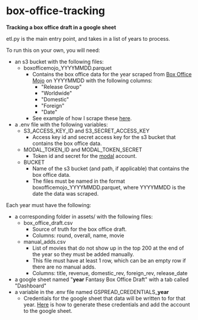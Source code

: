 # box-office-tracking

**Tracking a box office draft in a google sheet**

etl.py is the main entry point, and takes in a list of years to process.

To run this on your own, you will need:
- an s3 bucket with the following files:
  - boxofficemojo_YYYYMMDD.parquet
    - Contains the box office data for the year scraped from [Box Office Mojo](https://www.boxofficemojo.com/year/world/) on YYYYMMDD with the following columns:
      - "Release Group"
      - "Worldwide"
      - "Domestic"
      - "Foreign"
      - "Date"
    - See example of how I scrape these [here](https://github.com/ethanfuerst/chrono/tree/main/box_office_tracking).
- a .env file with the following variables:
  - S3_ACCESS_KEY_ID and S3_SECRET_ACCESS_KEY
    - Access key id and secret access key for the s3 bucket that contains the box office data.
  - MODAL_TOKEN_ID and MODAL_TOKEN_SECRET
    - Token id and secret for the [modal](https://modal.com/) account.
  - BUCKET
    - Name of the s3 bucket (and path, if applicable) that contains the box office data.
    - The files must be named in the format boxofficemojo_YYYYMMDD.parquet, where YYYYMMDD is the date the data was scraped.

Each year must have the following:
- a corresponding folder in assets/ with the following files:
  - box_office_draft.csv
    - Source of truth for the box office draft.
    - Columns: round, overall, name, movie
  - manual_adds.csv
    - List of movies that do not show up in the top 200 at the end of the year so they must be added manually.
    - This file must have at least 1 row, which can be an empty row if there are no manual adds.
    - Columns: title, revenue, domestic_rev, foreign_rev, release_date
- a google sheet named "**year** Fantasy Box Office Draft" with a tab called "Dashboard"
- a variable in the .env file named GSPREAD_CREDENTIALS_**year**
  - Credentials for the google sheet that data will be written to for that year. [Here](https://docs.gspread.org/en/latest/oauth2.html#for-bots-using-service-account) is how to generate these credentials and add the account to the google sheet.
